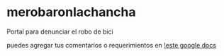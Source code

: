 merobaronlachancha
==================

Portal para denunciar el robo de bici

puedes agregar tus comentarios o requerimientos en [!este google docs](https://docs.google.com/document/d/12Fs28BCh1jUwEwlkWsN7oWKEedBf61IfEvpaKLcu8I8/edit?usp=sharing)
